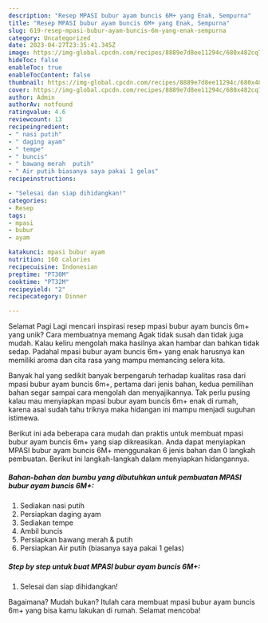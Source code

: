 ```yaml
---
description: "Resep MPASI bubur ayam buncis 6M+ yang Enak, Sempurna"
title: "Resep MPASI bubur ayam buncis 6M+ yang Enak, Sempurna"
slug: 619-resep-mpasi-bubur-ayam-buncis-6m-yang-enak-sempurna
category: Uncategorized
date: 2023-04-27T23:35:41.345Z
image: https://img-global.cpcdn.com/recipes/8889e7d8ee11294c/680x482cq70/mpasi-bubur-ayam-buncis-6m-foto-resep-utama.jpg
hideToc: false
enableToc: true
enableTocContent: false
thumbnail: https://img-global.cpcdn.com/recipes/8889e7d8ee11294c/680x482cq70/mpasi-bubur-ayam-buncis-6m-foto-resep-utama.jpg
cover: https://img-global.cpcdn.com/recipes/8889e7d8ee11294c/680x482cq70/mpasi-bubur-ayam-buncis-6m-foto-resep-utama.jpg
author: Admin
authorAv: notfound
ratingvalue: 4.6
reviewcount: 13
recipeingredient:
- " nasi putih"
- " daging ayam"
- " tempe"
- " buncis"
- " bawang merah  putih"
- " Air putih biasanya saya pakai 1 gelas"
recipeinstructions:

- "Selesai dan siap dihidangkan!"
categories:
- Resep
tags:
- mpasi
- bubur
- ayam

katakunci: mpasi bubur ayam 
nutrition: 160 calories
recipecuisine: Indonesian
preptime: "PT30M"
cooktime: "PT32M"
recipeyield: "2"
recipecategory: Dinner

---
```



Selamat Pagi Lagi mencari inspirasi resep mpasi bubur ayam buncis 6m+ yang unik? Cara membuatnya memang Agak tidak susah dan tidak juga mudah. Kalau keliru mengolah maka hasilnya akan hambar dan bahkan tidak sedap. Padahal mpasi bubur ayam buncis 6m+ yang enak harusnya kan memiliki aroma dan cita rasa yang mampu memancing selera kita.




Banyak hal yang sedikit banyak berpengaruh terhadap kualitas rasa dari mpasi bubur ayam buncis 6m+, pertama dari jenis bahan, kedua pemilihan bahan segar sampai cara mengolah dan menyajikannya. Tak perlu pusing kalau mau menyiapkan mpasi bubur ayam buncis 6m+ enak di rumah, karena asal sudah tahu triknya maka hidangan ini mampu menjadi suguhan istimewa.


Berikut ini ada beberapa cara mudah dan praktis untuk membuat mpasi bubur ayam buncis 6m+ yang siap dikreasikan. Anda dapat menyiapkan MPASI bubur ayam buncis 6M+ menggunakan 6 jenis bahan dan 0 langkah pembuatan. Berikut ini langkah-langkah dalam menyiapkan hidangannya.

<!--inarticleads1-->

##### Bahan-bahan dan bumbu yang dibutuhkan untuk pembuatan MPASI bubur ayam buncis 6M+:

1. Sediakan  nasi putih
1. Persiapkan  daging ayam
1. Sediakan  tempe
1. Ambil  buncis
1. Persiapkan  bawang merah &amp; putih
1. Persiapkan  Air putih (biasanya saya pakai 1 gelas)




<!--inarticleads2-->

##### Step by step untuk buat MPASI bubur ayam buncis 6M+:


1. Selesai dan siap dihidangkan!



Bagaimana? Mudah bukan? Itulah cara membuat mpasi bubur ayam buncis 6m+ yang bisa kamu lakukan di rumah. Selamat mencoba!
